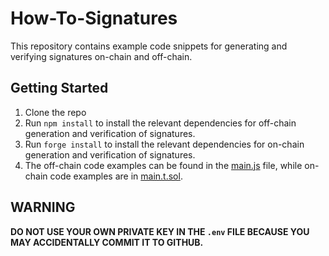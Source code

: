 # How-To-Signatures

This repository contains example code snippets for generating and verifying signatures on-chain and off-chain.

## Getting Started

1. Clone the repo
2. Run `npm install` to install the relevant dependencies for off-chain generation and verification of signatures.
3. Run `forge install` to install the relevant dependencies for on-chain generation and verification of signatures.
4. The off-chain code examples can be found in the [main.js](./main.js) file, while on-chain code examples are in [main.t.sol](./test/main.t.sol).

## WARNING

**DO NOT USE YOUR OWN PRIVATE KEY IN THE `.env` FILE BECAUSE YOU MAY ACCIDENTALLY COMMIT IT TO GITHUB.**